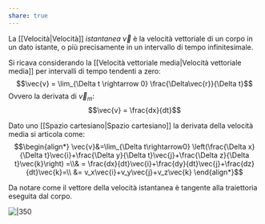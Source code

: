 ```yaml
---
share: true
---
```

La [[Velocità|Velocità]] *istantanea* $\vec{v}$ è la velocità vettoriale di un corpo in un dato istante, o più precisamente in un intervallo di tempo infinitesimale.

Si ricava considerando la [[Velocità vettoriale media|Velocità vettoriale media]] per intervalli di tempo tendenti a zero:
$$\vec{v} = \lim_{\Delta t \rightarrow 0} \frac{\Delta\vec{r}}{\Delta t}$$
Ovvero la derivata di $\vec{v}_m$:
$$\vec{v} = \frac{dx}{dt}$$

Dato uno [[Spazio cartesiano|Spazio cartesiano]] la derivata della velocità media si articola come:
$$\begin{align*}
\vec{v}&=\lim_{\Delta t\rightarrow0} \left(\frac{\Delta x}{\Delta t}\vec{i}+\frac{\Delta y}{\Delta t}\vec{j}+\frac{\Delta z}{\Delta t}\vec{k}\right) =\\&
= \frac{dx}{dt}\vec{i}+\frac{dy}{dt}\vec{j}+\frac{dz}{dt}\vec{k}=\\
&= v_x\vec{i}+v_y\vec{j}+v_z\vec{k}
\end{align*}$$

Da notare come il vettore della velocità istantanea è tangente alla traiettoria eseguita dal corpo.

![|350](a9fc32db47c969c30af6d4bf1d314ead_MD5%201.jpg)